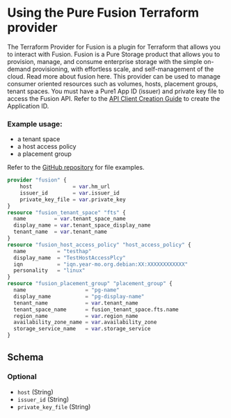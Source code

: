 
# Using the Pure Fusion Terraform provider
The Terraform Provider for Fusion is a plugin for Terraform that allows you to interact with Fusion. Fusion is a Pure Storage product that allows you to provision, manage, and consume enterprise storage with the simple on-demand provisioning, with effortless scale, and self-management of the cloud. Read more about fusion here. This provider can be used to manage consumer oriented resources such as volumes, hosts, placement groups, tenant spaces. You must have a Pure1 App ID (issuer) and private key file to access the Fusion API. Refer to the [API Client Creation Guide](https://support.purestorage.com/Pure_Fusion/Getting_Started_with_Pure_Fusion/Creating_and_API_Client//Application_Access_for_Fusion_or_Pure1_API_access) to create the Application ID.

### Example usage:
 - a tenant space
 - a host access policy
 - a placement group

Refer to the [GitHub repository](https://github.com/PureStorage-OpenConnect/terraform-provider-fusion/tree/main/examples/provider) for file examples.

```terraform
provider "fusion" {
    host             = var.hm_url
    issuer_id        = var.issuer_id
    private_key_file = var.private_key
}
resource "fusion_tenant_space" "fts" {
  name         = var.tenant_space_name
  display_name = var.tenant_space_display_name
  tenant_name  = var.tenant_name
}
resource "fusion_host_access_policy" "host_access_policy" {
  name          = "testhap"
  display_name  = "TestHostAccessPlcy"
  iqn           = "iqn.year-mo.org.debian:XX:XXXXXXXXXXXX"
  personality   = "linux"
}
resource "fusion_placement_group" "placement_group" {
  name                   = "pg-name"
  display_name           = "pg-display-name"
  tenant_name            = var.tenant_name
  tenant_space_name      = fusion_tenant_space.fts.name
  region_name            = var.region_name
  availability_zone_name = var.availability_zone
  storage_service_name   = var.storage_service
}
```

<!-- schema generated by tfplugindocs -->
## Schema

### Optional

- `host` (String)
- `issuer_id` (String)
- `private_key_file` (String) 
